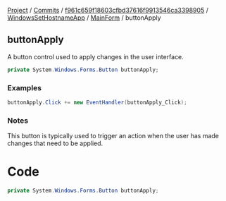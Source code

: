 [Project](../../../../index.md) / [Commits](../../../index.md) / [f961c659f18603cfbd37616f9913546ca3398905](../../index.md) / [WindowsSetHostnameApp](../index.md) / [MainForm](index.md) / buttonApply

## buttonApply

A button control used to apply changes in the user interface.

```csharp
private System.Windows.Forms.Button buttonApply;
```

### Examples
```csharp
buttonApply.Click += new EventHandler(buttonApply_Click);
```

### Notes
This button is typically used to trigger an action when the user has made changes that need to be applied.

# Code
```csharp
private System.Windows.Forms.Button buttonApply;
```

